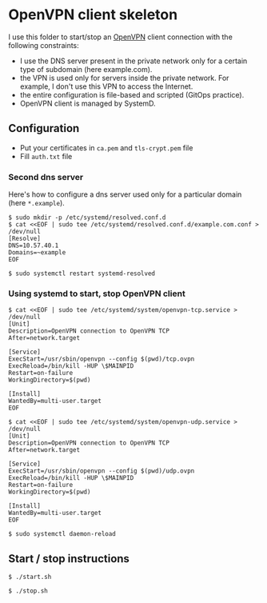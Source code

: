 # OpenVPN client skeleton

I use this folder to start/stop an [OpenVPN](https://en.wikipedia.org/wiki/OpenVPN) client connection with the following constraints:

- I use the DNS server present in the private network only for a certain type of subdomain (here example.com).
- the VPN is used only for servers inside the private network. For example, I don't use this VPN to access the Internet.
- the entire configuration is file-based and scripted (GitOps practice).
- OpenVPN client is managed by SystemD.

## Configuration

- Put your certificates in `ca.pem` and `tls-crypt.pem` file
- Fill `auth.txt` file

### Second dns server

Here's how to configure a dns server used only for a particular domain (here `*.example`).

```
$ sudo mkdir -p /etc/systemd/resolved.conf.d
$ cat <<EOF | sudo tee /etc/systemd/resolved.conf.d/example.com.conf > /dev/null
[Resolve]
DNS=10.57.40.1
Domains=~example
EOF
```

```
$ sudo systemctl restart systemd-resolved
```

### Using systemd to start, stop OpenVPN client

```
$ cat <<EOF | sudo tee /etc/systemd/system/openvpn-tcp.service > /dev/null
[Unit]
Description=OpenVPN connection to OpenVPN TCP
After=network.target

[Service]
ExecStart=/usr/sbin/openvpn --config $(pwd)/tcp.ovpn
ExecReload=/bin/kill -HUP \$MAINPID
Restart=on-failure
WorkingDirectory=$(pwd)

[Install]
WantedBy=multi-user.target
EOF
```

```
$ cat <<EOF | sudo tee /etc/systemd/system/openvpn-udp.service > /dev/null
[Unit]
Description=OpenVPN connection to OpenVPN TCP
After=network.target

[Service]
ExecStart=/usr/sbin/openvpn --config $(pwd)/udp.ovpn
ExecReload=/bin/kill -HUP \$MAINPID
Restart=on-failure
WorkingDirectory=$(pwd)

[Install]
WantedBy=multi-user.target
EOF
```

```
$ sudo systemctl daemon-reload
```

## Start / stop instructions

```
$ ./start.sh
```

```
$ ./stop.sh
```

